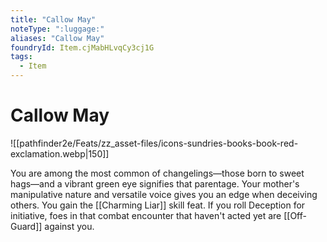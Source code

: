 ```yaml
---
title: "Callow May"
noteType: ":luggage:"
aliases: "Callow May"
foundryId: Item.cjMabHLvqCy3cj1G
tags:
  - Item
---
```


# Callow May
![[pathfinder2e/Feats/zz_asset-files/icons-sundries-books-book-red-exclamation.webp|150]]

You are among the most common of changelings—those born to sweet hags—and a vibrant green eye signifies that parentage. Your mother's manipulative nature and versatile voice gives you an edge when deceiving others. You gain the [[Charming Liar]] skill feat. If you roll Deception for initiative, foes in that combat encounter that haven't acted yet are [[Off-Guard]] against you.
